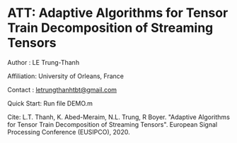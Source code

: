 # ATT: Adaptive Algorithms for Tensor Train Decomposition of Streaming Tensors

Author     : LE Trung-Thanh

Affiliation: University of Orleans, France

Contact    : letrungthanhtbt@gmail.com


Quick Start: Run file DEMO.m

Cite: L.T. Thanh, K. Abed-Meraim, N.L. Trung, R Boyer. "Adaptive Algorithms for Tensor Train Decomposition of Streaming Tensors". 
European Signal Processing Conference (EUSIPCO), 2020.
